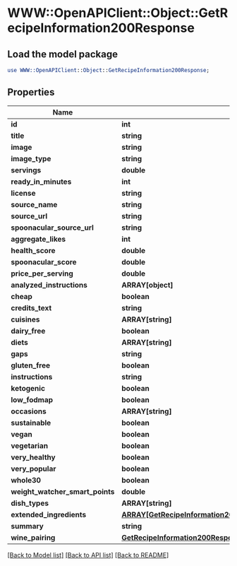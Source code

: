 # WWW::OpenAPIClient::Object::GetRecipeInformation200Response

## Load the model package
```perl
use WWW::OpenAPIClient::Object::GetRecipeInformation200Response;
```

## Properties
Name | Type | Description | Notes
------------ | ------------- | ------------- | -------------
**id** | **int** |  | 
**title** | **string** |  | 
**image** | **string** |  | 
**image_type** | **string** |  | 
**servings** | **double** |  | 
**ready_in_minutes** | **int** |  | 
**license** | **string** |  | 
**source_name** | **string** |  | 
**source_url** | **string** |  | 
**spoonacular_source_url** | **string** |  | 
**aggregate_likes** | **int** |  | 
**health_score** | **double** |  | 
**spoonacular_score** | **double** |  | 
**price_per_serving** | **double** |  | 
**analyzed_instructions** | **ARRAY[object]** |  | 
**cheap** | **boolean** |  | 
**credits_text** | **string** |  | 
**cuisines** | **ARRAY[string]** |  | 
**dairy_free** | **boolean** |  | 
**diets** | **ARRAY[string]** |  | 
**gaps** | **string** |  | 
**gluten_free** | **boolean** |  | 
**instructions** | **string** |  | 
**ketogenic** | **boolean** |  | 
**low_fodmap** | **boolean** |  | 
**occasions** | **ARRAY[string]** |  | 
**sustainable** | **boolean** |  | 
**vegan** | **boolean** |  | 
**vegetarian** | **boolean** |  | 
**very_healthy** | **boolean** |  | 
**very_popular** | **boolean** |  | 
**whole30** | **boolean** |  | 
**weight_watcher_smart_points** | **double** |  | 
**dish_types** | **ARRAY[string]** |  | 
**extended_ingredients** | [**ARRAY[GetRecipeInformation200ResponseExtendedIngredientsInner]**](GetRecipeInformation200ResponseExtendedIngredientsInner.md) |  | 
**summary** | **string** |  | 
**wine_pairing** | [**GetRecipeInformation200ResponseWinePairing**](GetRecipeInformation200ResponseWinePairing.md) |  | 

[[Back to Model list]](../README.md#documentation-for-models) [[Back to API list]](../README.md#documentation-for-api-endpoints) [[Back to README]](../README.md)


